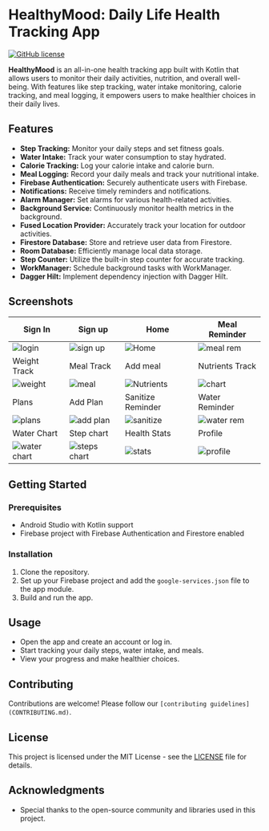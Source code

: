 # HealthyMood: Daily Life Health Tracking App

[![GitHub license](https://img.shields.io/badge/license-MIT-blue.svg)](https://github.com/yourusername/HealthyMood/blob/main/LICENSE)

**HealthyMood** is an all-in-one health tracking app built with Kotlin that allows users to monitor their daily activities, nutrition, and overall well-being. With features like step tracking, water intake monitoring, calorie tracking, and meal logging, it empowers users to make healthier choices in their daily lives.

## Features

- **Step Tracking:** Monitor your daily steps and set fitness goals.
- **Water Intake:** Track your water consumption to stay hydrated.
- **Calorie Tracking:** Log your calorie intake and calorie burn.
- **Meal Logging:** Record your daily meals and track your nutritional intake.
- **Firebase Authentication:** Securely authenticate users with Firebase.
- **Notifications:** Receive timely reminders and notifications.
- **Alarm Manager:** Set alarms for various health-related activities.
- **Background Service:** Continuously monitor health metrics in the background.
- **Fused Location Provider:** Accurately track your location for outdoor activities.
- **Firestore Database:** Store and retrieve user data from Firestore.
- **Room Database:** Efficiently manage local data storage.
- **Step Counter:** Utilize the built-in step counter for accurate tracking.
- **WorkManager:** Schedule background tasks with WorkManager.
- **Dagger Hilt:** Implement dependency injection with Dagger Hilt.

## Screenshots

| Sign In |  Sign up |  Home | Meal Reminder |
|--------------|--------------|--------------|--------------|
| ![login](https://github.com/subhajit4980/HealthyMode/assets/73961104/d78a6118-aec2-437f-90ff-f14b33804d65) | ![sign up](https://github.com/subhajit4980/HealthyMode/assets/73961104/7c31a78c-aecb-49a0-bde2-35505b95c747) | ![Home](https://github.com/subhajit4980/HealthyMode/assets/73961104/ae979384-3325-4ca9-adae-112346de1552)| ![meal rem](https://github.com/subhajit4980/HealthyMode/assets/73961104/fc834f58-85af-46df-9621-18e4718817bd) |
| Weight Track |  Meal Track | Add meal | Nutrients Track |
| ![weight](https://github.com/subhajit4980/HealthyMode/assets/73961104/d78a398e-1a47-4992-8627-ea2cf3c302d6) | ![meal](https://github.com/subhajit4980/HealthyMode/assets/73961104/3d9cad58-cba2-4780-9242-20f476a4574c) | ![Nutrients](https://github.com/subhajit4980/HealthyMode/assets/73961104/4ee2b36c-9fb9-4342-b778-6db23af08fce) | ![chart](https://github.com/subhajit4980/HealthyMode/assets/73961104/8bc73921-cce9-4bcc-923f-33f2ef2c4f1a) |
| Plans |  Add Plan | Sanitize Reminder | Water Reminder |
| ![plans](https://github.com/subhajit4980/HealthyMode/assets/73961104/77dd233d-3aa6-45b3-a399-9fb808ed91da) | ![add plan](https://github.com/subhajit4980/HealthyMode/assets/73961104/3dfdc33f-203f-4c52-9e8a-b35c6c6fe7ec) | ![sanitize](https://github.com/subhajit4980/HealthyMode/assets/73961104/7961e34e-b636-4082-9240-f8146ba1582b) | ![water rem](https://github.com/subhajit4980/HealthyMode/assets/73961104/0c6def24-c341-437b-9d77-1a6b7542f0f5) |
| Water Chart |  Step chart | Health Stats | Profile |
| ![water chart](https://github.com/subhajit4980/HealthyMode/assets/73961104/e876b7fc-ea6b-4445-a583-d0c9d1065daf) | ![steps chart](https://github.com/subhajit4980/HealthyMode/assets/73961104/85d2aba0-37a3-4c43-82ba-0d6af8a396a4) | ![stats](https://github.com/subhajit4980/HealthyMode/assets/73961104/1bc8917b-e53b-4fac-bf1d-4881b0812330) | ![profile](https://github.com/subhajit4980/HealthyMode/assets/73961104/58ecf90c-bcad-4e07-a013-0a1368aa7749) |
## Getting Started

### Prerequisites

- Android Studio with Kotlin support
- Firebase project with Firebase Authentication and Firestore enabled

### Installation

1. Clone the repository.
2. Set up your Firebase project and add the `google-services.json` file to the app module.
3. Build and run the app.

## Usage

- Open the app and create an account or log in.
- Start tracking your daily steps, water intake, and meals.
- View your progress and make healthier choices.

## Contributing

Contributions are welcome! Please follow our `[contributing guidelines](CONTRIBUTING.md)`.

## License

This project is licensed under the MIT License - see the [LICENSE](LICENSE) file for details.

## Acknowledgments

- Special thanks to the open-source community and libraries used in this project.

